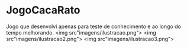 # JogoCacaRato
Jogo que desenvolvi apenas para teste de conhecimento e ao longo do tempo melhorando.
<img src"imagens/ilustracao.png">
<img src"imagens/ilustracao2.png">
<img src"imagens/ilustracao3.png">
